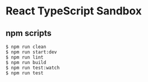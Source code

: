 # React TypeScript Sandbox

## npm scripts

```
$ npm run clean
$ npm run start:dev
$ npm run lint
$ npm run build
$ npm run test:watch
$ npm run test
```

